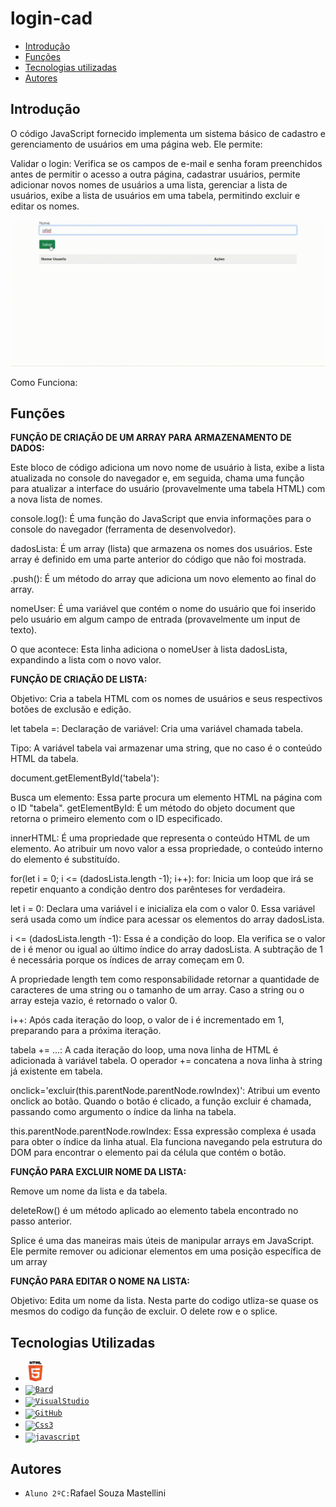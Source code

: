 # login-cad
* [Introdução](#introdução)
* [Funções](#funções)
* [Tecnologias utilizadas](#tecnologias-utilizadas)
* [Autores](#autores)

## Introdução
O código JavaScript fornecido implementa um sistema básico de cadastro e gerenciamento de usuários em uma página web. Ele permite:

Validar o login: Verifica se os campos de e-mail e senha foram preenchidos antes de permitir o acesso a outra página, cadastrar usuários,  permite adicionar novos nomes de usuários a uma lista, gerenciar a lista de usuários, exibe a lista de usuários em uma tabela, permitindo excluir e editar os nomes.

![Site](/img/Edita-exclui.gif)

Como Funciona:
## Funções
**FUNÇÃO DE CRIAÇÃO DE UM ARRAY PARA ARMAZENAMENTO DE DADOS:**

Este bloco de código adiciona um novo nome de usuário à lista, exibe a lista atualizada no console do navegador e, em seguida, chama uma função para atualizar a interface do usuário (provavelmente uma tabela HTML) com a nova lista de nomes.

console.log(): É uma função do JavaScript que envia informações para o console do navegador (ferramenta de desenvolvedor).

dadosLista: É um array (lista) que armazena os nomes dos usuários. Este array é definido em uma parte anterior do código que não foi mostrada.

.push(): É um método do array que adiciona um novo elemento ao final do array.

nomeUser: É uma variável que contém o nome do usuário que foi inserido pelo usuário em algum campo de entrada (provavelmente um input de texto).

O que acontece: Esta linha adiciona o nomeUser à lista dadosLista, expandindo a lista com o novo valor.

**FUNÇÃO DE CRIAÇÃO DE LISTA:**

Objetivo: Cria a tabela HTML com os nomes de usuários e seus respectivos botões de exclusão e edição.

let tabela =:
Declaração de variável: Cria uma variável chamada tabela.

Tipo: A variável tabela vai armazenar uma string, que no caso é o conteúdo HTML da tabela.

document.getElementById('tabela'):

Busca um elemento: Essa parte procura um elemento HTML na página com o ID "tabela".
getElementById: É um método do objeto document que retorna o primeiro elemento com o ID especificado.

innerHTML: É uma propriedade que representa o conteúdo HTML de um elemento. Ao atribuir um novo valor a essa propriedade, o conteúdo interno do elemento é substituído.

for(let i = 0; i <= (dadosLista.length -1); i++):
for: Inicia um loop que irá se repetir enquanto a condição dentro dos parênteses for verdadeira.

let i = 0: Declara uma variável i e inicializa ela com o valor 0. Essa variável será usada como um índice para acessar os elementos do array dadosLista.

i <= (dadosLista.length -1): Essa é a condição do loop. Ela verifica se o valor de i é menor ou igual ao último índice do array dadosLista. A subtração de 1 é necessária porque os índices de array começam em 0.

A propriedade length tem como responsabilidade retornar a quantidade de caracteres de uma string ou o tamanho de um array. Caso a string ou o array esteja vazio, é retornado o valor 0.

i++: Após cada iteração do loop, o valor de i é incrementado em 1, preparando para a próxima iteração.

tabela += ...: A cada iteração do loop, uma nova linha de HTML é adicionada à variável tabela. O operador += concatena a nova linha à string já existente em tabela.

onclick='excluir(this.parentNode.parentNode.rowIndex)': Atribui um evento onclick ao botão. Quando o botão é clicado, a função excluir é chamada, passando como argumento o índice da linha na tabela.

this.parentNode.parentNode.rowIndex: Essa expressão complexa é usada para obter o índice da linha atual. Ela funciona navegando pela estrutura do DOM para encontrar o elemento <tr> pai da célula que contém o botão.

**FUNÇÃO PARA EXCLUIR NOME DA LISTA:**

Remove um nome da lista e da tabela.

deleteRow() é um método aplicado ao elemento tabela encontrado no passo anterior.

Splice é uma das maneiras mais úteis de manipular arrays em JavaScript. Ele permite remover ou adicionar elementos em uma posição específica de um array

**FUNÇÃO PARA EDITAR O NOME NA LISTA:**

Objetivo: Edita um nome da lista.
Nesta parte do codigo utliza-se quase os mesmos do codigo da função de excluir. O delete row e o splice.

## Tecnologias Utilizadas
* [<code><img height="32" src="https://raw.githubusercontent.com/github/explore/80688e429a7d4ef2fca1e82350fe8e3517d3494d/topics/html/html.png" alt="HTML5"/></code>](https://developer.mozilla.org/pt-BR/docs/Web/HTML)
* [<code><img height="32" src="https://blog.netscandigital.com/wp-content/uploads/2023/07/O-que-e-o-Google-Bard.png" alt="Bard"/></code>](https://bard.google.com/chat?hl=pt)
* [<code><img height="32" src="https://img.shields.io/badge/VSCode-0078D4?style=for-the-badge&logo=visual%20studio%20code&logoColor=white" alt="VisualStudio"/></code>](https://code.visualstudio.com/)
* [<code><img height="32" src="https://img.shields.io/badge/GitHub-100000?style=for-the-badge&logo=github&logoColor=white" alt="GitHub"/></code>](https://github.com/)
* [<code><img height="32" src="https://upload.wikimedia.org/wikipedia/commons/thumb/d/d5/CSS3_logo_and_wordmark.svg/1200px-CSS3_logo_and_wordmark.svg.png" alt="Css3"/></code>](https://developer.mozilla.org/pt-BR/docs/Web/CSS)
* [<code><img height="32" src="https://upload.wikimedia.org/wikipedia/commons/thumb/9/99/Unofficial_JavaScript_logo_2.svg/1200px-Unofficial_JavaScript_logo_2.svg.png" alt="javascript"/></code>](https://developer.mozilla.org/pt-BR/docs/Web/JavaScript)

## Autores
* ``Aluno 2ºC:``Rafael Souza Mastellini